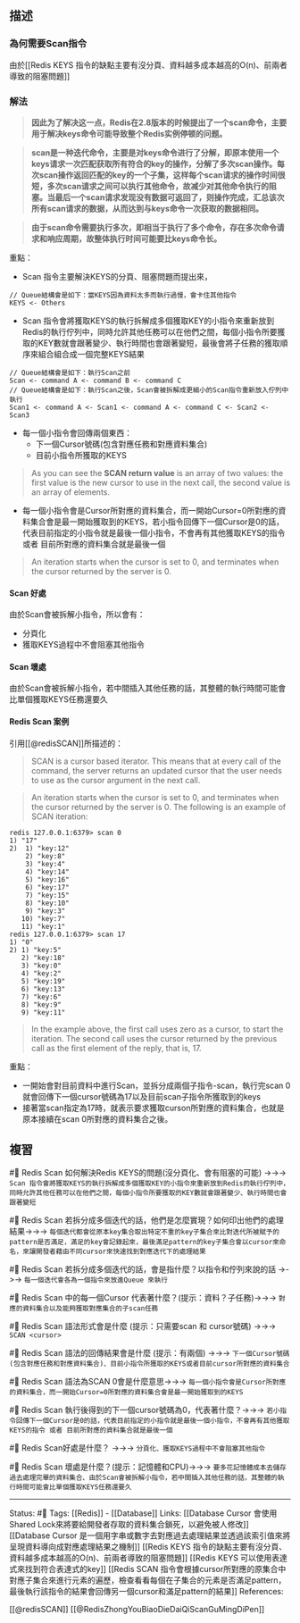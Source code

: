 
## 描述

### 為何需要Scan指令
由於[[Redis KEYS 指令的缺點主要有沒分頁、資料越多成本越高的O(n)、前兩者導致的阻塞問題]]

### 解法


> **因此为了解决这一点，Redis在2.8版本的时候提出了一个scan命令，主要用于解决keys命令可能导致整个Redis实例停顿的问题。**

> **scan是一种迭代命令，主要是对keys命令进行了分解，即原本使用一个keys请求一次匹配获取所有符合的key的操作，分解了多次scan操作。每次scan操作返回匹配的key的一个子集，这样每个scan请求的操作时间很短，多次scan请求之间可以执行其他命令，故减少对其他命令执行的阻塞。当最后一个scan请求发现没有数据可返回了，则操作完成，汇总该次所有scan请求的数据，从而达到与keys命令一次获取的数据相同。**

> **由于scan命令需要执行多次，即相当于执行了多个命令，存在多次命令请求和响应周期，故整体执行时间可能要比keys命令长。**

重點：
- Scan 指令主要解決KEYS的分頁、阻塞問題而提出來，
```
// Queue結構會是如下：當KEYS因為資料太多而執行過慢，會卡住其他指令
KEYS <- Others
```
- Scan 指令會將獲取KEYS的執行拆解成多個獲取KEY的小指令來重新放到Redis的執行佇列中，同時允許其他任務可以在他們之間，每個小指令所要獲取的KEY數就會跟著變少、執行時間也會跟著變短，最後會將子任務的獲取順序來組合組合成一個完整KEYS結果
```
// Queue結構會是如下：執行Scan之前
Scan <- command A <- command B <- command C
// Queue結構會是如下：執行Scan之後，Scan會被拆解成更細小的Scan指令重新放入佇列中執行
Scan1 <- command A <- Scan1 <- command A <- command C <- Scan2 <- Scan3
```
- 每一個小指令會回傳兩個東西：
	- 下一個Cursor號碼(包含對應任務和對應資料集合)
	- 目前小指令所獲取的KEYS
>  As you can see the **SCAN return value** is an array of two values: the first value is the new cursor to use in the next call, the second value is an array of elements.

- 每一個小指令會是Cursor所對應的資料集合，而一開始Cursor=0所對應的資料集合會是最一開始獲取到的KEYS，若小指令回傳下一個Cursor是0的話，代表目前指定的小指令就是最後一個小指令，不會再有其他獲取KEYS的指令 或者 目前所對應的資料集合就是最後一個
>  An iteration starts when the cursor is set to 0, and terminates when the cursor returned by the server is 0.


#### Scan 好處
由於Scan會被拆解小指令，所以會有：
- 分頁化
- 獲取KEYS過程中不會阻塞其他指令

#### Scan 壞處
由於Scan會被拆解小指令，若中間插入其他任務的話，其整體的執行時間可能會比單個獲取KEYS任務還要久

#### Redis Scan 案例
引用[[@redisSCAN]]所描述的：
> SCAN is a cursor based iterator. This means that at every call of the command, the server returns an updated cursor that the user needs to use as the cursor argument in the next call.

> An iteration starts when the cursor is set to 0, and terminates when the cursor returned by the server is 0. The following is an example of SCAN iteration:

```
redis 127.0.0.1:6379> scan 0
1) "17"
2)  1) "key:12"
    2) "key:8"
    3) "key:4"
    4) "key:14"
    5) "key:16"
    6) "key:17"
    7) "key:15"
    8) "key:10"
    9) "key:3"
   10) "key:7"
   11) "key:1"
redis 127.0.0.1:6379> scan 17
1) "0"
2) 1) "key:5"
   2) "key:18"
   3) "key:0"
   4) "key:2"
   5) "key:19"
   6) "key:13"
   7) "key:6"
   8) "key:9"
   9) "key:11"
```



> In the example above, the first call uses zero as a cursor, to start the iteration. The second call uses the cursor returned by the previous call as the first element of the reply, that is, 17.


重點：
- 一開始會對目前資料中進行Scan，並拆分成兩個子指令-scan，執行完scan 0 就會回傳下一個cursor號碼為17以及目前scan子指令所獲取到的keys
- 接著當scan指定為17時，就表示要求獲取curson所對應的資料集合，也就是原本接續在scan 0所對應的資料集合之後。


## 複習
#🧠 Redis Scan 如何解決Redis KEYS的問題(沒分頁化、會有阻塞的可能) ->->-> `Scan 指令會將獲取KEYS的執行拆解成多個獲取KEY的小指令來重新放到Redis的執行佇列中，同時允許其他任務可以在他們之間，每個小指令所要獲取的KEY數就會跟著變少、執行時間也會跟著變短`
<!--SR:!2022-09-27,73,250-->

#🧠 Redis Scan 若拆分成多個迭代的話，他們是怎麼實現？如何印出他們的處理結果->->-> `每個迭代都會從原本key集合取出特定不重的key子集合來比對迭代所被賦予的pattern是否滿足，滿足的key會記錄起來，最後滿足pattern的key子集合會以cursor來命名，來讓開發者藉由不同cursor來快速找到對應迭代下的處理結果`
<!--SR:!2022-10-29,68,250-->

#🧠 Redis Scan 若拆分成多個迭代的話，會是指什麼？以指令和佇列來說的話 ->->-> `每一個迭代會各為一個指令來放進Queue 來執行`
<!--SR:!2022-10-11,55,250-->


#🧠 Redis Scan 中的每一個Cursor 代表著什麼？(提示：資料？子任務)->->-> `對應的資料集合以及能夠獲取對應集合的子scan任務`
<!--SR:!2023-03-17,175,250-->

#🧠  Redis Scan 語法形式會是什麼 (提示：只需要scan 和 cursor號碼) ->->-> `SCAN <cursor>`
<!--SR:!2023-03-24,180,250-->

#🧠  Redis Scan 語法的回傳結果會是什麼 (提示：有兩個) ->->-> `下一個Cursor號碼(包含對應任務和對應資料集合)、目前小指令所獲取的KEYS或者目前cursor所對應的資料集合`
<!--SR:!2023-03-28,182,250-->

#🧠  Redis Scan 語法為SCAN 0會是什麼意思->->-> `每一個小指令會是Cursor所對應的資料集合，而一開始Cursor=0所對應的資料集合會是最一開始獲取到的KEYS`
<!--SR:!2023-03-03,165,250-->

#🧠  Redis Scan 執行後得到的下一個cursor號碼為0，代表著什麼？->->-> `若小指令回傳下一個Cursor是0的話，代表目前指定的小指令就是最後一個小指令，不會再有其他獲取KEYS的指令 或者 目前所對應的資料集合就是最後一個`
<!--SR:!2022-12-29,125,250-->

#🧠 Redis Scan好處是什麼？ ->->-> `分頁化、獲取KEYS過程中不會阻塞其他指令`
<!--SR:!2022-09-28,74,250-->

#🧠  Redis Scan 壞處是什麼？(提示：記憶體和CPU)->->-> `要多花記憶體成本去儲存過去處理完畢的資料集合、由於Scan會被拆解小指令，若中間插入其他任務的話，其整體的執行時間可能會比單個獲取KEYS任務還要久`
<!--SR:!2023-03-19,175,250-->

---
Status: #🌱 
Tags:
[[Redis]] - [[Database]]
Links:
[[Database Cursor 會使用Shared Lock來將要給開發者存取的資料集合鎖死，以避免被人修改]]
[[Database Cursor 是一個用字串或數字去對應過去處理結果並透過該索引值來將呈現資料導向成對應處理結果之機制]]
[[Redis KEYS 指令的缺點主要有沒分頁、資料越多成本越高的O(n)、前兩者導致的阻塞問題]]
[[Redis KEYS 可以使用表達式來找到符合表達式的key]]
[[Redis SCAN 指令會根據cursor所對應的原集合中對應子集合來進行元素的遍歷，檢查看看每個在子集合的元素是否滿足pattern，最後執行該指令的結果會回傳另一個cursor和滿足pattern的結果]]
References:

[[@redisSCAN]]
[[@RedisZhongYouBiaoDieDaiQiScanGuMingDiPen]]